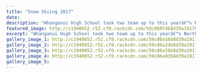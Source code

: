 ```yaml
---
title: "Snow Skiing 2017"
date: 
description: "Whanganui High School took two team up to this yearâ€™s North Island Ski Champs, held on Turoa Ski Field from 17 to 20 of September..."
featured_image: http://c1940652.r52.cf0.rackcdn.com/59c869f4b8d39a19170001d4/group-1.jpg
excerpt: "Whanganui High School took two team up to this yearâ€™s North Island Ski Champs, held on Turoa Ski Field from 17 to 20 of September."
gallery_image_1: http://c1940652.r52.cf0.rackcdn.com/59c86a16b8d39a19170001d8/group-no-2-shot.jpg
gallery_image_2: http://c1940652.r52.cf0.rackcdn.com/59c86a2db8d39a19170001dc/mountain-shot-2.jpg
gallery_image_3: http://c1940652.r52.cf0.rackcdn.com/59c86a26b8d39a19170001da/mountain-shot.jpg
gallery_image_4: http://c1940652.r52.cf0.rackcdn.com/59c86a03b8d39a19170001d6/group-moving-shot.jpg
gallery_image_5: 
---
```

